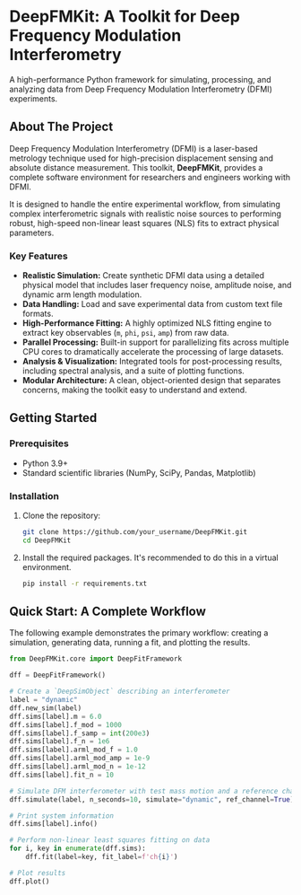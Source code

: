# DeepFMKit: A Toolkit for Deep Frequency Modulation Interferometry

A high-performance Python framework for simulating, processing, and analyzing data from Deep Frequency Modulation Interferometry (DFMI) experiments.

## About The Project

Deep Frequency Modulation Interferometry (DFMI) is a laser-based metrology technique used for high-precision displacement sensing and absolute distance measurement. This toolkit, **DeepFMKit**, provides a complete software environment for researchers and engineers working with DFMI.

It is designed to handle the entire experimental workflow, from simulating complex interferometric signals with realistic noise sources to performing robust, high-speed non-linear least squares (NLS) fits to extract physical parameters.

### Key Features

*   **Realistic Simulation:** Create synthetic DFMI data using a detailed physical model that includes laser frequency noise, amplitude noise, and dynamic arm length modulation.
*   **Data Handling:** Load and save experimental data from custom text file formats.
*   **High-Performance Fitting:** A highly optimized NLS fitting engine to extract key observables (`m`, `phi`, `psi`, `amp`) from raw data.
*   **Parallel Processing:** Built-in support for parallelizing fits across multiple CPU cores to dramatically accelerate the processing of large datasets.
*   **Analysis & Visualization:** Integrated tools for post-processing results, including spectral analysis, and a suite of plotting functions.
*   **Modular Architecture:** A clean, object-oriented design that separates concerns, making the toolkit easy to understand and extend.

## Getting Started

### Prerequisites

*   Python 3.9+
*   Standard scientific libraries (NumPy, SciPy, Pandas, Matplotlib)

### Installation

1.  Clone the repository:
    ```sh
    git clone https://github.com/your_username/DeepFMKit.git
    cd DeepFMKit
    ```
2.  Install the required packages. It's recommended to do this in a virtual environment.
    ```sh
    pip install -r requirements.txt
    ```

## Quick Start: A Complete Workflow

The following example demonstrates the primary workflow: creating a simulation, generating data, running a fit, and plotting the results.

```python
from DeepFMKit.core import DeepFitFramework

dff = DeepFitFramework()

# Create a `DeepSimObject` describing an interferometer
label = "dynamic"
dff.new_sim(label)
dff.sims[label].m = 6.0
dff.sims[label].f_mod = 1000
dff.sims[label].f_samp = int(200e3)
dff.sims[label].f_n = 1e6
dff.sims[label].arml_mod_f = 1.0
dff.sims[label].arml_mod_amp = 1e-9
dff.sims[label].arml_mod_n = 1e-12
dff.sims[label].fit_n = 10

# Simulate DFM interferometer with test mass motion and a reference channel
dff.simulate(label, n_seconds=10, simulate="dynamic", ref_channel=True)

# Print system information
dff.sims[label].info()

# Perform non-linear least squares fitting on data
for i, key in enumerate(dff.sims):
    dff.fit(label=key, fit_label=f'ch{i}')

# Plot results
dff.plot()
```
